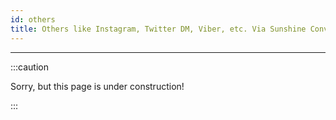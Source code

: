 ```yaml
---
id: others
title: Others like Instagram, Twitter DM, Viber, etc. Via Sunshine Conversations 
---
```


----------------

:::caution

Sorry, but this page is under construction!

:::
